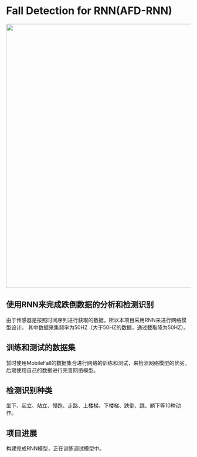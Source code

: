# Fall Detection for RNN(AFD-RNN)

<p align="left">
<img src="https://github.com/chizhanyuefeng/Fall_Detection_for_RNN/blob/master/result/rnn.gif", width="720">
</p>

## 使用RNN来完成跌倒数据的分析和检测识别
由于传感器是按照时间序列进行获取的数据，所以本项目采用RNN来进行网络模型设计。
其中数据采集频率为50HZ（大于50HZ的数据，通过截取降为50HZ）。

## 训练和测试的数据集

暂时使用MobileFall的数据集合进行网络的训练和测试，来检测网络模型的优劣。
后期使用自己的数据进行完善网络模型。

## 检测识别种类
坐下、起立、站立、慢跑、走路、上楼梯、下楼梯、跌倒、跳、躺下等10种动作。

## 项目进展
构建完成RNN模型，正在训练调试模型中。